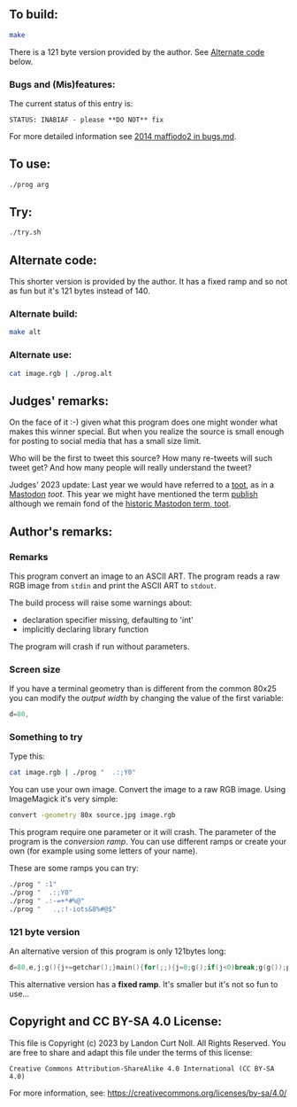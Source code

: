## To build:

```sh
make
```

There is a 121 byte version provided by the author. See [Alternate
code](#alternate-code) below.


### Bugs and (Mis)features:

The current status of this entry is:

```
STATUS: INABIAF - please **DO NOT** fix
```

For more detailed information see [2014 maffiodo2 in bugs.md](/bugs.md#2014-maffiodo2).


## To use:

```sh
./prog arg
```


## Try:

```sh
./try.sh
```


## Alternate code:

This shorter version is provided by the author. It has a fixed ramp and so not
as fun but it's 121 bytes instead of 140.


### Alternate build:

```sh
make alt
```


### Alternate use:

```sh
cat image.rgb | ./prog.alt
```


## Judges' remarks:

On the face of it :-) given what this program does one might wonder what makes
this winner special.  But when you realize the source is small enough for posting
to social media that has a small size limit.

Who will be the first to tweet this source?  How many re-tweets will such tweet
get?  And how many people will really understand the tweet?

Judges' 2023 update: Last year we would have referred to a
[toot](https://en.wikipedia.org/wiki/Mastodon_\(social_network\)#Comparison_to_Twitter),
as in a [Mastodon](https://fosstodon.org/@ioccc) *toot*.
This year we might have mentioned the term
[publish](https://www.itechpost.com/articles/115087/20221116/mastodon-officially-replaced-toot-publish.htm)
although we remain fond of the
[historic Mastodon term, toot](https://gizmodo.com/mastodon-toot-retired-twitter-tweet-equivalent-1849786221).


## Author's remarks:

### Remarks

This program convert an image to an ASCII ART. The program reads a raw RGB image
from `stdin` and print the ASCII ART to `stdout`.

The build process will raise some warnings about:

- declaration specifier missing, defaulting to 'int'
- implicitly declaring library function

The program will crash if run without parameters.


### Screen size

If you have a terminal geometry than is different from the common 80x25 you can
modify the *output width* by changing the value of the first variable:

```c
d=80,
```

### Something to try

Type this:

```sh
cat image.rgb | ./prog "  .:;Y0"
```

You can use your own image. Convert the image to a raw RGB image. Using
ImageMagick it's very simple:

```sh
convert -geometry 80x source.jpg image.rgb
```

This program require one parameter or it will crash. The parameter of the
program is the *conversion ramp*. You can use different ramps or create your own
(for example using some letters of your name).

These are some ramps you can try:

```sh
./prog " :1"
./prog "  .:;Y0"
./prog " .:-=+*#%@"
./prog "   .,:!-iots&8%#@$"
```

### 121 byte version

An alternative version of this program is only 121bytes long:

```c
d=80,e,j;g(){j+=getchar();}main(){for(;;){j=0;g();if(j<0)break;g(g());putchar(" .:#@"[j/3*5>>8]);if(!(++e%d))puts("");}}
```

This alternative version has a **fixed ramp**. It's smaller but it's not so fun to use...


## Copyright and CC BY-SA 4.0 License:

This file is Copyright (c) 2023 by Landon Curt Noll.  All Rights Reserved.
You are free to share and adapt this file under the terms of this license:

    Creative Commons Attribution-ShareAlike 4.0 International (CC BY-SA 4.0)

For more information, see: https://creativecommons.org/licenses/by-sa/4.0/

